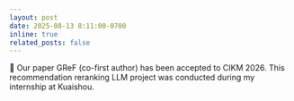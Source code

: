 ```yaml
---
layout: post
date: 2025-08-13 8:11:00-0700
inline: true
related_posts: false
---
```


🤝 Our paper GReF (co-first author) has been accepted to CIKM 2026. This recommendation reranking LLM project was conducted during my internship at Kuaishou.
